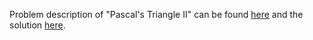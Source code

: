 Problem description of "Pascal's Triangle II" can be found [here](https://leetcode.com/problems/pascals-triangle-ii/) and the solution [here](https://github.com/aurimas13/LeetCode-HR-MAANG/blob/main/LeetCode/Java%20Solutions/Pascals%20Triangle%20II/pascals.java).
